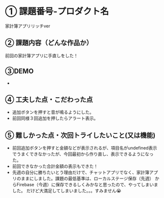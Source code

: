 
# ① 課題番号-プロダクト名

家計簿アプリリッチver

## ② 課題内容（どんな作品か）
前回の家計簿アプリに手直しをした！
  
## ③DEMO

-

## ④ 工夫した点・こだわった点

- 追加ボタンを押すと音が鳴るようにした。
- 前回同様３回追加を押したらアラート表示。
  
## ⑤ 難しかった点・次回トライしたいこと(又は機能)

- 前回追加ボタンを押すと金額などが表示されるが、項目名がundefined表示でうまくできなかったが、今回最初から作り直し、表示できるようになった。
- 前回できなかった合計金額の表示もできた！
- 先週の自分に勝ちたいとう理由だけで、チャットアプリでなく、家計簿アプリのままにしました。課題の最低基準は、ローカルステージ保存（先週）
からFirebase（今週）に保存できるしくみかなと思ったので、やってしまいました。
だけど大満足してしまいました。。。すみません😭
